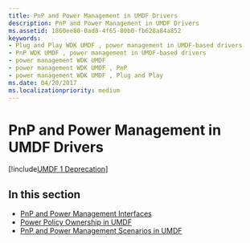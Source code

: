 ```yaml
---
title: PnP and Power Management in UMDF Drivers
description: PnP and Power Management in UMDF Drivers
ms.assetid: 1860ee80-0ad8-4f65-80b0-fb628a84a852
keywords:
- Plug and Play WDK UMDF , power management in UMDF-based drivers
- PnP WDK UMDF , power management in UMDF-based drivers
- power management WDK UMDF
- power management WDK UMDF , PnP
- power management WDK UMDF , Plug and Play
ms.date: 04/20/2017
ms.localizationpriority: medium
---
```


# PnP and Power Management in UMDF Drivers


[!include[UMDF 1 Deprecation](../includes/umdf-1-deprecation.md)]

## In this section


-   [PnP and Power Management Interfaces](pnp-and-power-management-interfaces.md)
-   [Power Policy Ownership in UMDF](power-policy-ownership-in-umdf.md)
-   [PnP and Power Management Scenarios in UMDF](pnp-and-power-management-scenarios-in-umdf.md)

 

 





